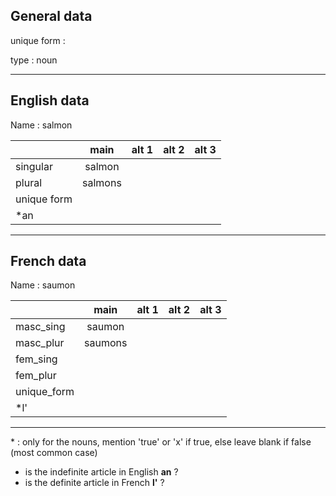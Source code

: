 ## General data

unique form :

type : noun

---

## English data

Name : salmon

|             |  main   | alt 1 | alt 2 | alt 3 |
| :---------- | :-----: | :---: | :---: | ----- |
| singular    | salmon  |       |       |       |
| plural      | salmons |       |       |       |
| unique form |         |       |       |       |
| \*an        |         |       |       |       |

---

## French data

Name : saumon

|             |  main   | alt 1 | alt 2 | alt 3 |
| :---------- | :-----: | :---: | :---: | :---: |
| masc_sing   | saumon  |       |       |       |
| masc_plur   | saumons |       |       |       |
| fem_sing    |         |       |       |       |
| fem_plur    |         |       |       |       |
| unique_form |         |       |       |       |
| \*l'        |         |       |       |       |

---

\* : only for the nouns, mention 'true' or 'x' if true, else leave blank if false (most common case)

- is the indefinite article in English **an** ?
- is the definite article in French **l'** ?
